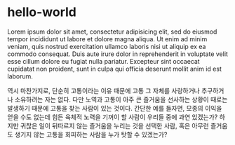 # hello-world

Lorem ipsum dolor sit amet, consectetur adipisicing elit, sed do eiusmod tempor incididunt ut labore et dolore magna aliqua. Ut enim ad minim veniam, quis nostrud exercitation ullamco laboris nisi ut aliquip ex ea commodo consequat. Duis aute irure dolor in reprehenderit in voluptate velit esse cillum dolore eu fugiat nulla pariatur. Excepteur sint occaecat cupidatat non proident, sunt in culpa qui officia deserunt mollit anim id est laborum.

역시 마찬가지로, 단순히 고통이라는 이유 때문에 고통 그 자체를 사랑하거나 추구하거나 소유하려는 자는 없다. 다만 노역과 고통이 아주 큰 즐거움을 선사하는 상황이 때로는 발생하기 때문에 고통을 찾는 사람이 있는 것이다. 간단한 예를 들자면, 모종의 이익을 얻을 수도 없는데 힘든 육체적 노력을 기꺼이 할 사람이 우리들 중에 과연 있겠는가? 하지만 귀찮은 일이 뒤따르지 않는 즐거움을 누리는 것을 선택한 사람, 혹은 아무런 즐거움도 생기지 않는 고통을 회피하는 사람을 누가 탓할 수 있겠는가?
